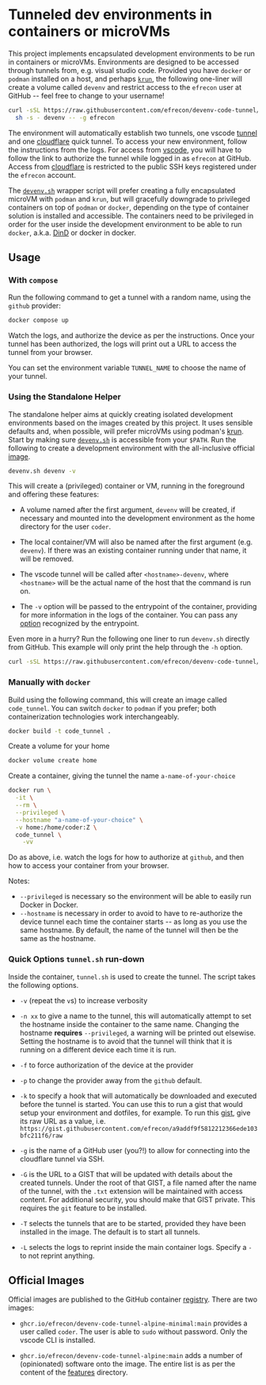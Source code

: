 # Tunneled dev environments in containers or microVMs

This project implements encapsulated development environments to be run in
containers or microVMs. Environments are designed to be accessed through tunnels
from, e.g. visual studio code. Provided you have `docker` or `podman` installed
on a host, and perhaps [`krun`][krun], the following one-liner will create a
volume called `devenv` and restrict access to the `efrecon` user at GitHub --
feel free to change to your username!

```bash
curl -sSL https://raw.githubusercontent.com/efrecon/devenv-code-tunnel/refs/heads/main/devenv.sh | \
  sh -s - devenv -- -g efrecon
```

The environment will automatically establish two tunnels, one vscode
[tunnel][vscode] and one [cloudflare] quick tunnel. To access your new
environment, follow the instructions from the logs. For access from [vscode],
you will have to follow the link to authorize the tunnel while logged in as
`efrecon` at GitHub. Access from [cloudflare] is restricted to the public SSH
keys registered under the `efrecon` account.

  [vscode]: https://code.visualstudio.com/docs/remote/tunnels
  [cloudflare]: https://developers.cloudflare.com/cloudflare-one/connections/connect-networks/do-more-with-tunnels/trycloudflare/

The [`devenv.sh`](./devenv.sh) wrapper script will prefer creating a fully
encapsulated microVM with `podman` and `krun`, but will gracefully downgrade to
privileged containers on top of `podman` or `docker`, depending on the type of
container solution is installed and accessible. The containers need to be
privileged in order for the user inside the development environment to be able
to run `docker`, a.k.a. [DinD] or docker in docker.

  [DinD]: https://www.docker.com/resources/docker-in-docker-containerized-ci-workflows-dockercon-2023/

## Usage

### With `compose`

Run the following command to get a tunnel with a random name, using the `github`
provider:

```bash
docker compose up
```

Watch the logs, and authorize the device as per the instructions. Once your
tunnel has been authorized, the logs will print out a URL to access the tunnel
from your browser.

You can set the environment variable `TUNNEL_NAME` to choose the name of your
tunnel.

### Using the Standalone Helper

The standalone helper aims at quickly creating isolated development environments
based on the images created by this project. It uses sensible defaults and, when
possible, will prefer microVMs using podman's [krun]. Start by making sure
[`devenv.sh`](devenv.sh) is accessible from your `$PATH`. Run the following to
create a development environment with the all-inclusive official [image].

```bash
devenv.sh devenv -v
```

This will create a (privileged) container or VM, running in the foreground and
offering these features:

+ A volume named after the first argument, `devenv` will be created, if
  necessary and mounted into the development environment as the home directory
  for the user `coder`.
+ The local container/VM will also be named after the first argument (e.g.
  `devenv`). If there was an existing container running under that name, it will
  be removed.
+ The vscode tunnel will be called after `<hostname>-devenv`, where `<hostname>`
  will be the actual name of the host that the command is run on.
+ The `-v` option will be passed to the entrypoint of the container, providing
  for more information in the logs of the container. You can pass any
  [option](#quick-options-tunnelsh-run-down) recognized by the entrypoint.

  [image]: https://github.com/users/efrecon/packages/container/devenv-code-tunnel-alpine/421321230?tag=main

Even more in a hurry? Run the following one liner to run `devenv.sh` directly
from GitHub. This example will only print the help through the `-h` option.

```bash
curl -sSL https://raw.githubusercontent.com/efrecon/devenv-code-tunnel/refs/heads/main/devenv.sh | sh -s - -h
```

  [krun]: https://github.com/containers/crun/blob/main/krun.1.md

### Manually with `docker`

Build using the following command, this will create an image called
`code_tunnel`. You can switch `docker` to `podman` if you prefer; both
containerization technologies work interchangeably.

```bash
docker build -t code_tunnel .
```

Create a volume for your home

```bash
docker volume create home
```

Create a container, giving the tunnel the name `a-name-of-your-choice`

```bash
docker run \
  -it \
  --rm \
  --privileged \
  --hostname "a-name-of-your-choice" \
  -v home:/home/coder:Z \
  code_tunnel \
    -vv
```

Do as above, i.e. watch the logs for how to authorize at `github`, and then how
to access your container from your browser.

Notes:

+ `--privileged` is necessary so the environment will be able to easily run
  Docker in Docker.
+ `--hostname` is necessary in order to avoid to have to re-authorize the device
  tunnel each time the container starts -- as long as you use the same hostname.
  By default, the name of the tunnel will then be the same as the hostname.

### Quick Options `tunnel.sh` run-down

Inside the container, `tunnel.sh` is used to create the tunnel. The script takes
the following options.

+ `-v` (repeat the `v`s) to increase verbosity
+ `-n xx` to give a name to the tunnel, this will automatically attempt to set
  the hostname inside the container to the same name. Changing the hostname
  **requires** `--privileged`, a warning will be printed out elsewise. Setting
  the hostname is to avoid that the tunnel will think that it is running on a
  different device each time it is run.
+ `-f` to force authorization of the device at the provider
+ `-p` to change the provider away from the `github` default.
+ `-k` to specify a hook that will automatically be downloaded and executed
  before the tunnel is started. You can use this to run a gist that would setup
  your environment and dotfiles, for example. To run this [gist], give its raw
  URL as a value, i.e.
  `https://gist.githubusercontent.com/efrecon/a9addf9f5812212366ede103bfc211f6/raw`
+ `-g` is the name of a GitHub user (you?!) to allow for connecting into the
  cloudflare tunnel via SSH.
+ `-G` is the URL to a GIST that will be updated with details about the created
  tunnels. Under the root of that GIST, a file named after the name of the
  tunnel, with the `.txt` extension will be maintained with access content. For
  additional security, you should make that GIST private. This requires the
  `git` feature to be installed.
+ `-T` selects the tunnels that are to be started, provided they have been
  installed in the image. The default is to start all tunnels.
+ `-L` selects the logs to reprint inside the main container logs. Specify a `-`
  to not reprint anything.

  [gist]: https://gist.github.com/efrecon/a9addf9f5812212366ede103bfc211f6

## Official Images

Official images are published to the GitHub container [registry]. There are two
images:

+ `ghcr.io/efrecon/devenv-code-tunnel-alpine-minimal:main` provides a user
  called `coder`. The user is able to `sudo` without password. Only the vscode
  CLI is installed.
+ `ghcr.io/efrecon/devenv-code-tunnel-alpine:main` adds a number of
  (opinionated) software onto the image. The entire list is as per the content
  of the [features](./share/features/) directory.

  [registry]: https://github.com/efrecon/devenv-code-tunnel/pkgs/container/devenv-code-tunnel-alpine
